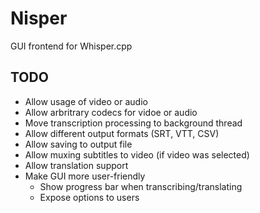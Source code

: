 # Nisper

GUI frontend for Whisper.cpp

## TODO

- Allow usage of video or audio
- Allow arbritrary codecs for vidoe or audio
- Move transcription processing to background thread
- Allow different output formats (SRT, VTT, CSV)
- Allow saving to output file
- Allow muxing subtitles to video (if video was selected)
- Allow translation support
- Make GUI more user-friendly
    - Show progress bar when transcribing/translating
    - Expose options to users
